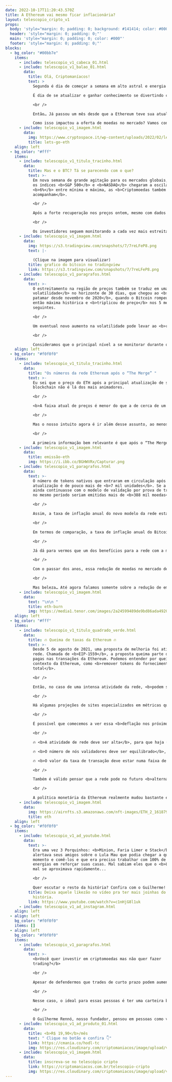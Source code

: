 ```yaml
---
date: 2022-10-17T11:20:43.570Z
title: A Ethereum vai mesmo ficar inflacionária?
layout: telescopio_cripto_v1
props:
  body: 'style="margin: 0; padding: 0; background: #141414; color: #000"'
  header: 'style="margin: 0; padding: 0;"'
  main: 'style="margin: 0; padding: 0; color: #000"'
  footer: 'style="margin: 0; padding: 0;"'
blocks:
  - bg_color: "#00bb7e"
    items:
      - include: telescopio_v1_cabeca_01.html
      - include: telescopio_v1_balao_01.html
        data:
          title: Olá, Criptomaníacos!
          text: >
            Segunda é dia de começar a semana em alto astral e energia!<br/>

            É dia de se atualizar e ganhar conhecimento se divertindo com o 🔭!

            <br />

            Então… Já passou um mês desde que a Ethereum teve sua atualização. <br/>

            Como isso impactou a oferta de moedas no mercado? Vamos conferir?
      - include: telescopio_v1_imagem.html
        data:
          img: https://www.cryptospace.it/wp-content/uploads/2022/02/lets-go-eth-ethereum-crypto-memes-fun-jokes.gif
          title: lets-go-eth
    align: left
  - bg_color: "#fff"
    items:
      - include: telescopio_v1_titulo_tracinho.html
        data:
          title: Mas e o BTC? Tá se parecendo com o que?
          text: >-
            Em nova semana de grande agitação para os mercados globais, quando
            os índices <b>S&P 500</b> e <b>NASDAQ</b> chegaram a oscilar mais de
            <b>6%</b> entre mínima e máxima, as <b>Criptomoedas também
            acompanham</b>.

            <br />

            Após a forte recuperação nos preços ontem, mesmo com dados de inflação nos EUA acima do esperado, <b>tanto o Bitcoin como o Ethereum chegaram na sexta-feira acumulando leves altas na semana.</b>

            <br />

            Os investidores seguem monitorando a cada vez mais estreita região de preços em que o Bitcoin negocia, entre o importante <b>suporte dos US$18.000<b> e a linha de tendência de baixa (LTB) que já dura desde o final de maio.
      - include: telescopio_v1_imagem.html
        data:
          img: https://s3.tradingview.com/snapshots/7/7reLFeP8.png
          text: |-
            
            (Clique na imagem para visualizar)
          title: grafico do bitcoin no tradingview
          link: https://s3.tradingview.com/snapshots/7/7reLFeP8.png
      - include: telescopio_v1_paragrafos.html
        data:
          text: >-
            O estreitamento na região de preços também se traduz em uma <b>menor
            volatilidade</b> no horizonte de 30 dias, que chegou ao <b>menor
            patamar desde novembro de 2020</b>, quando o Bitcoin rompeu sua
            então máxima histórica e <b>triplicou de preço</b> nos 5 meses
            seguintes.

            <br />

            Um eventual novo aumento na volatilidade pode levar ao <b>rompimento do suporte ou resistência mencionados</b>, consequentemente dando início a um forte movimento nos preços.

            <br />

            Consideramos que o principal nível a se monitorar durante o final de semana é a possível superação do patamar de <b>US$20.500</b>.
    align: left
  - bg_color: "#f0f0f0"
    items:
      - include: telescopio_v1_titulo_tracinho.html
        data:
          title: "Os números da rede Ethereum após o “The Merge” "
          text: >-
            Eu sei que o preço do ETH após a principal atualização de sua
            blockchain não é lá dos mais animadores.

            <br />

            <b>A faixa atual de preços é menor do que a de cerca de um mês atrás</b>, quando houve a mudança do consenso de validação da rede.

            <br />

            Mas o nosso intuito agora é ir além desse assunto, ao menos quando falamos do curto prazo. Mesmo que o mercado de baixa continue a castigar a principal altcoin, existem alguns dados que não podem ser ignorados.

            <br />

            A primeira informação bem relevante é que após o “The Merge”, a </b>queda de emissão de novas moedas</b> é bem perceptível.
      - include: telescopio_v1_imagem.html
        data:
          title: emissão-eth
          img: https://i.ibb.co/BGHWVRx/Capturar.png
      - include: telescopio_v1_paragrafos.html
        data:
          text: >-
            O número de tokens nativos que entraram em circulação após a
            atualização é de pouco mais de <b>7 mil unidades</b>. Se a rede
            ainda continuasse com o modelo de validação por prova de trabalho,
            no mesmo período seriam emitidas mais de <b>388 mil moedas</b>.

            <br />

            Assim, a taxa de inflação anual do novo modelo da rede está em <b>0,7%</b>. Sem “a fusão”, essa taxa seria de <b>3,66%</b>.

            <br />

            Em termos de comparação, a taxa de inflação anual do Bitcoin está em <b>1,72%</b>.

            <br />

            Já dá para vermos que um dos benefícios para a rede com a migração de consenso foi um <b>aumento na escassez de ETH</b>. 

            <br />

            Com o passar dos anos, essa redução de moedas no mercado deve fazer muito bem para o ativo e o colocar num cenário ainda mais positivo para a sua <b>valorização</b>.

            <br />

            Mas beleza… Até agora falamos somente sobre a redução de emissão. Para que a haja deflação entra mais um ponto importante nessa história, que é o <b>burn de moedas</b>.
      - include: telescopio_v1_imagem.html
        data:
          text: "\n\n "
          title: eth-burn
          img: https://media1.tenor.com/images/2a24599489de9bd86ada4920783bf566/tenor.gif
    align: left
  - bg_color: "#fff"
    items:
      - include: telescopio_v1_titulo_quadrado_verde.html
        data:
          title: 🔥 Queima de taxas da Ethereum 🔥
          text: >-
            Desde 5 de agosto de 2021, uma proposta de melhoria foi ativada na
            rede. Chamada de <b>EIP-1559</b>, a proposta queima parte das taxas
            pagas nas transações da Ethereum. Podemos entender por queima, no
            contexto da Ethereum, como <b>remover tokens do fornecimento
            total</b>.

            <br />

            Então, no caso de uma intensa atividade da rede, <b>podem ser queimadas mais moedas do que se emite</b>.

            <br />

            Há algumas projeções de sites especializados em métricas que dizem que estamos perto de uma virada de chave que faria com que o número total de tokens totais começasse a cair levemente.

            <br />

            É possível que comecemos a ver essa <b>deflação nos próximos meses</b> de forma consistente, mas existem alguns fatores determinantes para isso:

            <br />

            🔥 <b>A atividade de rede deve ser alta</b>, para que haja um número grande de transações;<br/>

            🔥 <b>O número de nós validadores deve ser equilibrado</b>, já que um número elevado de nodes trás ligeiro aumento de emissão de moedas;<br/>

            🔥 <b>O valor da taxa de transação deve estar numa faixa de preço que leve ao valor queimado impactar de forma significativa</b>. (alta demanda da rede geralmente leva a taxa da transação para cima)

            <br />

            Também é válido pensar que a rede pode no futuro <b>alternar entre períodos de inflação e deflação</b>, de acordo com o que acontece com as variáveis acima.

            <br />

            A política monetária da Ethereum realmente mudou bastante e isso tende a atrair holofotes para o projeto, além de dar uma boa perspectiva de valorização.
      - include: telescopio_v1_imagem.html
        data:
          img: https://airnfts.s3.amazonaws.com/nft-images/ETH_2_1618797818446.gif
          title: eth
    align: left
  - bg_color: "#f0f0f0"
    items:
      - include: telescopio_v1_ad_youtube.html
        data:
          text: >-
            Era uma vez 3 Porquinhos: <b>Minion, Faria Limer e Stack</b>. Stack
            alertava seus amigos sobre o Lula Mau que podia chegar a qualquer
            momento e comê-los e que era preciso trabalhar com 100% de suas
            energias em reforçar suas casas. Mal sabiam eles que o <b>Lula</b>
            mal se aproximava rapidamente...

            <br />

            Quer escutar o resto da história? Confira com o Guilherme!
          title: Deixa aquele likezão no vídeo pra ter mais joinhas do que lobo na
            história.
          link: https://www.youtube.com/watch?v=c1nHjG8l1uk
      - include: telescopio_v1_ad_instagram.html
    align: left
  - align: left
    bg_color: "#f0f0f0"
    items: []
  - align: left
    bg_color: "#f0f0f0"
    items:
      - include: telescopio_v1_paragrafos.html
        data:
          text: >-
            <b>Você quer investir em criptomoedas mas não quer fazer
            trading?</b>

            <br />

            Apesar de defendermos que trades de curto prazo podem aumentar sua rentabilidade, entendemos que nem todo mundo tem o tempo disponível pra operar.

            <br />

            Nesse caso, o ideal para essas pessoas é ter uma carteira bem fundamentada para o longo prazo, cujo objetivo seja acumular Bitcoins.

            <br />

            O Guilherme Rennó, nosso fundador, pensou em pessoas como você e decidiu criar a Carteira HODL, voltada para quem quer dar o primeiro passo no mercado cripto sem se preocupar em operar todo dia.
      - include: telescopio_v1_ad_produto_01.html
        data:
          title: <b>R$ 19,90</b>/mês
          text: " Clique no botão e confira 👇"
          link: https://cmania.co/hodl-tc
          img: https://res.cloudinary.com/criptomaniacos/image/upload/v1661372975/telescopio/produtos/logo_carteira_hodl_mhzjq6.png
      - include: telescopio_v1_imagem.html
        data:
          title: inscreva-se no telescópio cripto
          link: https://criptomaniacos.com.br/telescopio-cripto
          img: https://res.cloudinary.com/criptomaniacos/image/upload/v1662133224/telescopio/inscreva-se-telescopio.png
---
```

